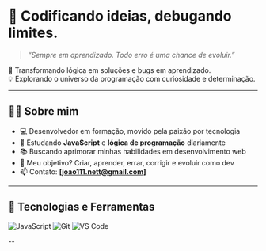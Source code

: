 # 🧠 Codificando ideias, debugando limites.

> *“Sempre em aprendizado. Todo erro é uma chance de evoluir.”*

🎯 Transformando lógica em soluções e bugs em aprendizado.  
💡 Explorando o universo da programação com curiosidade e determinação.

---

## 👨‍💻 Sobre mim

- 💻 Desenvolvedor em formação, movido pela paixão por tecnologia  
- 🌱 Estudando **JavaScript** e **lógica de programação** diariamente  
- 📚 Buscando aprimorar minhas habilidades em desenvolvimento web  
- 🚀 Meu objetivo? Criar, aprender, errar, corrigir e evoluir como dev  
- 📫 Contato: **[joao111.nett@gmail.com]** 

---

## 🚀 Tecnologias e Ferramentas

![JavaScript](https://img.shields.io/badge/-JavaScript-F7DF1E?logo=javascript&logoColor=000&style=flat)
![Git](https://img.shields.io/badge/-Git-F05032?logo=git&logoColor=fff&style=flat)
![VS Code](https://img.shields.io/badge/-VS%20Code-007ACC?logo=visual-studio-code&logoColor=fff&style=flat)

--
